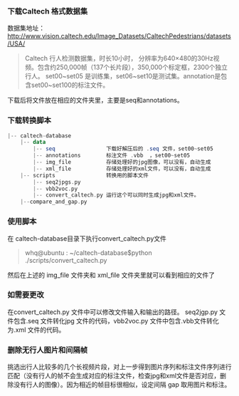 
### 下载Caltech 格式数据集
数据集地址：http://www.vision.caltech.edu/Image_Datasets/CaltechPedestrians/datasets/USA/

> Caltech 行人检测数据集，时长10小时， 分辨率为640×480的30Hz视频。包含约250,000帧（137个长片段），350,000个标定框，2300个独立行人。
> set00~set05 是训练集，set06~set10是测试集。annotation是包含set00~set100的标注文件。

下载后将文件放在相应的文件夹里，主要是seq和annotations。

### 下载转换脚本

``` haskell
|-- caltech-database
    |-- data
	    |-- seq                下载好解压后的 .seq 文件，set00~set05
	    |-- annotations        标注文件 .vbb  ，set00~set05
	    |-- img_file           存储处理好的jpg图像，可以没有，自动生成
	    |-- xml_file           存储处理好的xml文件，可以没有，自动生成
    |-- scripts                转换用的脚本文件
	    |-- seq2jpgs.py
	    |-- vbb2voc.py
	    |-- convert_caltech.py 运行这个可以同时生成jpg和xml文件。
    |--compare_and_gap.py      
```

		
### 使用脚本
在 caltech-database目录下执行convert_caltech.py文件


>whq@ubuntu : ~/caltech-database$python ./scripts/convert_caltech.py

然后在上述的 img_file 文件夹和 xml_file 文件夹里就可以看到相应的文件了

### 如需要更改
在convert_caltech.py 文件中可以修改文件输入和输出的路径。
seq2jgp.py 文件包含.seq 文件转化jpg 文件的代码，vbb2voc.py 文件中包含.vbb文件转化为.xml 文件的代码。

### 删除无行人图片和间隔帧
挑选出行人比较多的几个长视频片段，对上一步得到图片序列和标注文件序列进行匹配（没有行人的帧不会生成对应的标注文件，检查jpg和xml文件是否对应，删除没有行人的图像）。因为相近的帧目标很相似，设定间隔 gap 取用图片和标注。



























